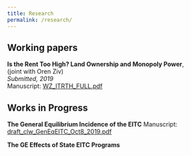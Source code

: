 ```yaml
---
title: Research
permalink: /research/
---
```


## Working papers
  
**Is the Rent Too High? Land Ownership and Monopoly Power**,   
  (joint with Oren Ziv)  
  *Submitted, 2019*  
  Manuscript: [WZ_ITRTH_FULL.pdf](/files/papers/WZ_ITRTH_FULL.pdf)  
  

## Works in Progress

**The General Equilibrium Incidence of the EITC**
  Manuscript: [draft_clw_GenEqEITC_Oct8_2019.pdf](/files/papers/draft_clw_GenEqEITC_Oct8_2019.pdf)  

**The GE Effects of State EITC Programs**